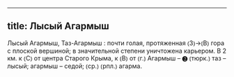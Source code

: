 
---
title: Лысый Агармыш
---
Лысый Агармыш, Таз-Агармыш
: почти голая, протяженная ⦅З⦆→⦅В⦆ гора с плоской вершиной; в значительной степени уничтожена карьером. В 2 км. к ⦅С⦆ от центра Старого Крыма, к ⦅В⦆ от ⦅г.⦆ Агармыш – ❷ ⦅тюрк.⦆ таз – лысый; агармыш – седой; ⦅ср.⦆ ⦅рпл.⦆ агарма. 
